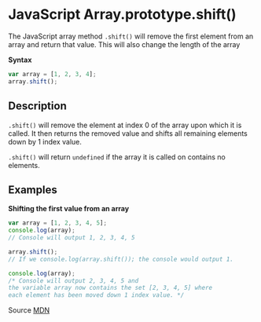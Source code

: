 # JavaScript Array.prototype.shift()

The JavaScript array method `.shift()` will remove the first element from an array and return that value. This will also change the length of the array

**Syntax**
```js
var array = [1, 2, 3, 4];
array.shift();
```

## Description 

`.shift()` will remove the element at index 0 of the array upon which it is called. It then returns the removed value and shifts all remaining elements down by 1 index value.

`.shift()` will return `undefined` if the array it is called on contains no elements.


## Examples

**Shifting the first value from an array**
```js
var array = [1, 2, 3, 4, 5];
console.log(array);
// Console will output 1, 2, 3, 4, 5

array.shift();
// If we console.log(array.shift()); the console would output 1.

console.log(array);
/* Console will output 2, 3, 4, 5 and 
the variable array now contains the set [2, 3, 4, 5] where 
each element has been moved down 1 index value. */

```


Source [MDN](https://developer.mozilla.org/en-US/docs/Web/JavaScript/Reference/Global_Objects/Array/shift)